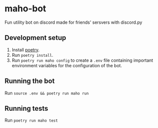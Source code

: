 # maho-bot
Fun utility bot on discord made for friends' sersvers with discord.py

## Development setup

1. Install [poetry](https://python-poetry.org/).
2. Run `poetry install`.
3. Run `poetry run maho config` to create a `.env` file containing important environment variables for the configuration of the bot.

## Running the bot
Run `source .env && poetry run maho run`

## Running tests
Run `poetry run maho test`
